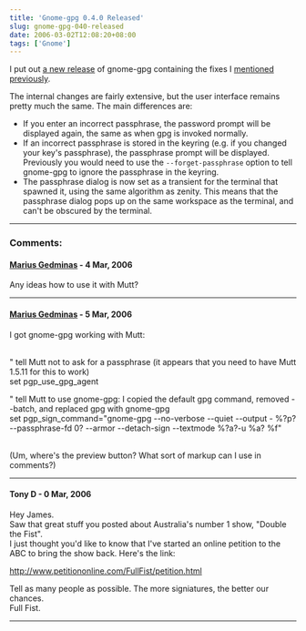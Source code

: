 ```yaml
---
title: 'Gnome-gpg 0.4.0 Released'
slug: gnome-gpg-040-released
date: 2006-03-02T12:08:20+08:00
tags: ['Gnome']
---
```


I put out [a new
release](http://mail.gnome.org/archives/gnome-announce-list/2006-March/msg00000.html)
of gnome-gpg containing the fixes I [mentioned
previously](gnome-gpg-improvement.md).

The internal changes are fairly extensive, but the user interface
remains pretty much the same. The main differences are:

-   If you enter an incorrect passphrase, the password prompt will be
    displayed again, the same as when gpg is invoked normally.
-   If an incorrect passphrase is stored in the keyring (e.g. if you
    changed your key\'s passphrase), the passphrase prompt will be
    displayed. Previously you would need to use the
    `--forget-passphrase` option to tell gnome-gpg to ignore the
    passphrase in the keyring.
-   The passphrase dialog is now set as a transient for the terminal
    that spawned it, using the same algorithm as zenity. This means that
    the passphrase dialog pops up on the same workspace as the terminal,
    and can\'t be obscured by the terminal.

---
### Comments:
#### [Marius Gedminas](http://mg.b4net.lt/) - <time datetime="2006-03-02 23:07:57">4 Mar, 2006</time>

Any ideas how to use it with Mutt?

---
#### [Marius Gedminas](http://mg.b4net.lt/) - <time datetime="2006-03-03 03:31:08">5 Mar, 2006</time>

I got gnome-gpg working with Mutt:

\
\" tell Mutt not to ask for a passphrase (it appears that you need to
have Mutt 1.5.11 for this to work)\
set pgp\_use\_gpg\_agent

\" tell Mutt to use gnome-gpg: I copied the default gpg command, removed
\--batch, and replaced gpg with gnome-gpg\
set pgp\_sign\_command=\"gnome-gpg \--no-verbose \--quiet \--output -
%?p?\--passphrase-fd 0? \--armor \--detach-sign \--textmode %?a?-u %a?
%f\"

\
(Um, where\'s the preview button? What sort of markup can I use in
comments?)

---
#### Tony D - <time datetime="2006-03-19 22:40:44">0 Mar, 2006</time>

Hey James.\
Saw that great stuff you posted about Australia\'s number 1 show,
\"Double the Fist\".\
I just thought you\'d like to know that I\'ve started an online petition
to the ABC to bring the show back. Here\'s the link:

<http://www.petitiononline.com/FullFist/petition.html>

Tell as many people as possible. The more signiatures, the better our
chances.\
Full Fist.

---
